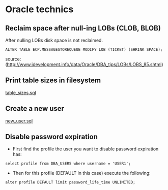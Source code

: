 # Oracle technics

## Reclaim space after null-ing LOBs (CLOB, BLOB)
After nulling LOBs disk space is not reclaimed.

```ALTER TABLE ECP.MESSAGESTOREQUEUE MODIFY LOB (TICKET) (SHRINK SPACE);```

source: (http://www.idevelopment.info/data/Oracle/DBA_tips/LOBs/LOBS_85.shtml)

## Print table sizes in filesystem
[table_sizes.sql](databases/oracle/table_sizes.sql)

## Create a new user
[new_user.sql](databases/oracle/new_user.sql)

## Disable password expiration

* First find the profile the user you want to disable password expiration has:
```
select profile from DBA_USERS where username = 'USER1';
```
* Then for this profile (DEFAULT in this case) execute the following:
```
alter profile DEFAULT limit password_life_time UNLIMITED;
```

